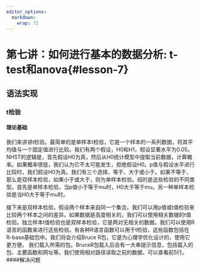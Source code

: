 ```yaml
---
editor_options: 
  markdown: 
    wrap: 72
---
```


# 第七讲：如何进行基本的数据分析: t-test和anova{#lesson-7}



## **语法实现**

### t检验
#### 理论基础
我们来讲讲t检验。最简单的是单样本t检验，它是一个样本的一系列数据，将其平均值与一个固定值进行比较。我们有两个假设，H0和H1，假设显著水平为0.05。NHST的逻辑是，首先假设H0为真，然后从H0统计模型中提取当前数据，计算概率。如果概率很低，我们认为它不太可能发生，拒绝假设H0。p值与假设水平进行比较时，我们假设H0为真。我们有三个选择，等于、大于或小于。如果不等于，那么是双样本检验，如果小于或大于，则为单样本检验。绍的是这些检验的不同类型。首先是单样本检验，当p值小于等于mu时，H0大于等于mu。另一种单样本检验是当H0大于等于mu时。

接下来是双样本检验，假设两个样本来自同一个集合。我们可以用p值或t值检验来比较两个样本之间的差异。如果数据是高度相关的，我们可以使用相关数据的t值检验。独立样本t值检验也是双样本检验，它是两对无相关的数据。我们可以使用R语言的函数来进行这些检验。有各种R语言函数可以用于t检验，这些函数包括在R-base基础包中。我们将会介绍Bruce R包，它是为心理学优化设计的，使用它更方便。
我们载入所需的包。BruceR包载入后会有一大串提示信息，包括载入的包、主要函数和网址等。我们使用相对路径读取之前的数据，可以查看前5行。
####解决问题





























